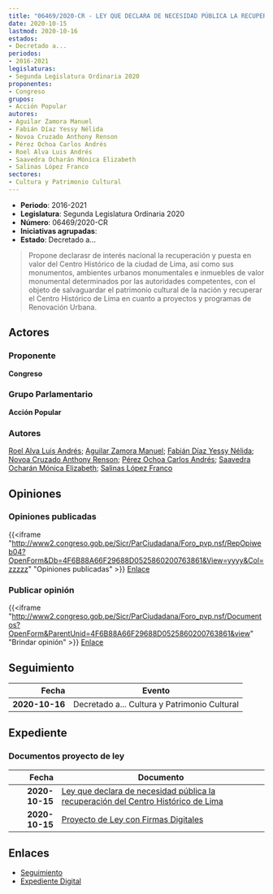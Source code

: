 ```yaml
---
title: "06469/2020-CR - LEY QUE DECLARA DE NECESIDAD PÚBLICA LA RECUPERACIÓN DEL CENTRO HISTÓRICO DE LIMA"
date: 2020-10-15
lastmod: 2020-10-16
estados:
- Decretado a...
periodos:
- 2016-2021
legislaturas:
- Segunda Legislatura Ordinaria 2020
proponentes:
- Congreso
grupos:
- Acción Popular
autores:
- Aguilar Zamora Manuel
- Fabián Díaz Yessy Nélida
- Novoa Cruzado Anthony Renson
- Pérez Ochoa Carlos Andrés
- Roel Alva Luis Andrés
- Saavedra Ocharán Mónica Elizabeth
- Salinas López Franco
sectores:
- Cultura y Patrimonio Cultural
---
```

- **Periodo**: 2016-2021
- **Legislatura**: Segunda Legislatura Ordinaria 2020
- **Número**: 06469/2020-CR
- **Iniciativas agrupadas**: 
- **Estado**: Decretado a...

> Propone declarasr de interés nacional la recuperación y puesta en valor del Centro Histórico de la ciudad de Lima, así como sus monumentos, ambientes urbanos monumentales e inmuebles de valor monumental determinados por las autoridades competentes, con el objeto de salvaguardar el patrimonio cultural de la nación y recuperar el Centro Histórico de Lima en cuanto a proyectos y programas de Renovación Urbana.


## Actores

### Proponente

**Congreso**

### Grupo Parlamentario

**Acción Popular**

### Autores

[Roel Alva Luis Andrés](mailto:mailto:lroel@congreso.gob.pe); [Aguilar Zamora Manuel](mailto:mailto:maguilarz@congreso.gob.pe); [Fabián Díaz Yessy Nélida](mailto:mailto:yfabian@congreso.gob.pe); [Novoa Cruzado Anthony Renson](mailto:mailto:anovoa@congreso.gob.pe); [Pérez Ochoa Carlos Andrés](mailto:mailto:cperezo@congreso.gob.pe); [Saavedra Ocharán Mónica Elizabeth](mailto:mailto:msaavedra@congreso.gob.pe); [Salinas López Franco](mailto:mailto:fsalinas@congreso.gob.pe)

## Opiniones

### Opiniones publicadas

{{<iframe "http://www2.congreso.gob.pe/Sicr/ParCiudadana/Foro_pvp.nsf/RepOpiweb04?OpenForm&Db=4F6B88A66F29688D0525860200763861&View=yyyy&Col=zzzzz" "Opiniones publicadas" >}}
[Enlace](http://www2.congreso.gob.pe/Sicr/ParCiudadana/Foro_pvp.nsf/RepOpiweb04?OpenForm&Db=4F6B88A66F29688D0525860200763861&View=yyyy&Col=zzzzz)

### Publicar opinión

{{<iframe "http://www2.congreso.gob.pe/Sicr/ParCiudadana/Foro_pvp.nsf/Documentos?OpenForm&ParentUnid=4F6B88A66F29688D0525860200763861&view" "Brindar opinión" >}}
[Enlace](http://www2.congreso.gob.pe/Sicr/ParCiudadana/Foro_pvp.nsf/Documentos?OpenForm&ParentUnid=4F6B88A66F29688D0525860200763861&view)


## Seguimiento

| Fecha | Evento |
|------:|--------|
| **2020-10-16** | Decretado a... Cultura y Patrimonio Cultural |

## Expediente

### Documentos proyecto de ley

| Fecha | Documento |
|------:|-----------|
| **2020-10-15** | [Ley que declara de necesidad pública la recuperación del Centro Histórico de Lima](http://www.leyes.congreso.gob.pe/Documentos/2016_2021/Proyectos_de_Ley_y_de_Resoluciones_Legislativas/PL06469-20201015.pdf) |
| **2020-10-15** | [Proyecto de Ley con Firmas Digitales](http://www.leyes.congreso.gob.pe/Documentos/2016_2021/Proyectos_de_Ley_y_de_Resoluciones_Legislativas/Proyectos_Firmas_digitales/PL06469.pdf) |

## Enlaces

- [Seguimiento](http://www2.congreso.gob.pe/Sicr/TraDocEstProc/CLProLey2016.nsf/f7fff46988ca05b1052578e100829cc7/277aaf92322b317b05258602007db96f?OpenDocument)
- [Expediente Digital](http://www2.congreso.gob.pe/Sicr/TraDocEstProc/Expvirt_2011.nsf/visbusqptramdoc1621/06469?opendocument)

